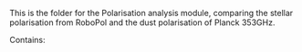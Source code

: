 This is the folder for the Polarisation analysis module, comparing the stellar polarisation from RoboPol and the dust polarisation of Planck 353GHz.

Contains:
